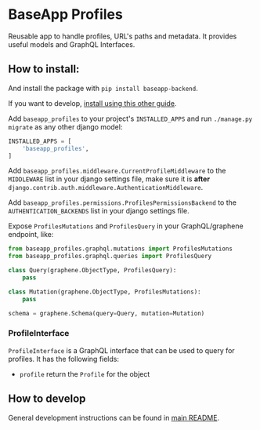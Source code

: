 # BaseApp Profiles

Reusable app to handle profiles, URL's paths and metadata. It provides useful models and GraphQL Interfaces.

## How to install:

And install the package with `pip install baseapp-backend`.

If you want to develop, [install using this other guide](#how-to-develop).

Add `baseapp_profiles` to your project's `INSTALLED_APPS` and run `./manage.py migrate` as any other django model:

```python
INSTALLED_APPS = [
    'baseapp_profiles',
]
```

Add `baseapp_profiles.middleware.CurrentProfileMiddleware` to the `MIDDLEWARE` list in your django settings file, make sure it is **after** `django.contrib.auth.middleware.AuthenticationMiddleware`.

Add `baseapp_profiles.permissions.ProfilesPermissionsBackend` to the `AUTHENTICATION_BACKENDS` list in your django settings file.

Expose `ProfilesMutations` and `ProfilesQuery` in your GraphQL/graphene endpoint, like:

```python
from baseapp_profiles.graphql.mutations import ProfilesMutations
from baseapp_profiles.graphql.queries import ProfilesQuery

class Query(graphene.ObjectType, ProfilesQuery):
    pass

class Mutation(graphene.ObjectType, ProfilesMutations):
    pass

schema = graphene.Schema(query=Query, mutation=Mutation)
```

### ProfileInterface

`ProfileInterface` is a GraphQL interface that can be used to query for profiles. It has the following fields:

- `profile` return the `Profile` for the object

## How to develop

General development instructions can be found in [main README](..#how-to-develop).
